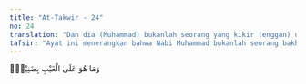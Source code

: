 ```yaml
---
title: "At-Takwir - 24"
no: 24
translation: "Dan dia (Muhammad) bukanlah seorang yang kikir (enggan) untuk menerangkan yang gaib."
tafsir: "Ayat ini menerangkan bahwa Nabi Muhammad bukanlah seorang bakhil dalam menyampaikan seluruh wahyu yang disampaikan malaikat Jibril kepadanya. Di samping itu, beliau adalah seorang yang sangat dipercaya karena tidak pernah mengubah wahyu walaupun satu huruf dengan ucapannya sendiri."
---
```


وَمَا هُوَ عَلَى الْغَيْبِ بِضَنِيْنٍۚ
